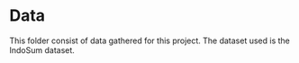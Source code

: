 # Data

This folder consist of data gathered for this project. The dataset used is the IndoSum dataset.